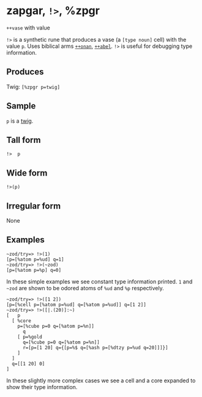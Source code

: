 zapgar, `!>`, %zpgr
============================

`++vase` with value

`!>` is a synthetic rune that produces a vase (a `[type noun]` cell)
with the value `p`. Uses biblical arms [`++onan`](), [`++abel`](). `!>`
is useful for debugging type information.

Produces
--------

Twig: `[%zpgr p=twig]`

Sample
------

`p` is a [twig]().

Tall form
---------

    !>  p

Wide form
---------

    !>(p)

Irregular form
--------------

None

Examples
--------

    ~zod/try=> !>(1)
    [p=[%atom p=%ud] q=1]
    ~zod/try=> !>(~zod)
    [p=[%atom p=%p] q=0]

In these simple examples we see constant type information printed. `1`
and `~zod` are shown to be odored atoms of `%ud` and `%p` respectively.

    ~zod/try=> !>([1 2])
    [p=[%cell p=[%atom p=%ud] q=[%atom p=%ud]] q=[1 2]]
    ~zod/try=> !>([|.(20)]:~)
    [   p
      [ %core
        p=[%cube p=0 q=[%atom p=%n]]
          q
        [ p=%gold
          q=[%cube p=0 q=[%atom p=%n]]
          r=[p=[1 20] q={[p=%$ q=[%ash p=[%dtzy p=%ud q=20]]]}]
        ]
      ]
      q=[[1 20] 0]
    ]

In these slightly more complex cases we see a cell and a core expanded
to show their type information.
